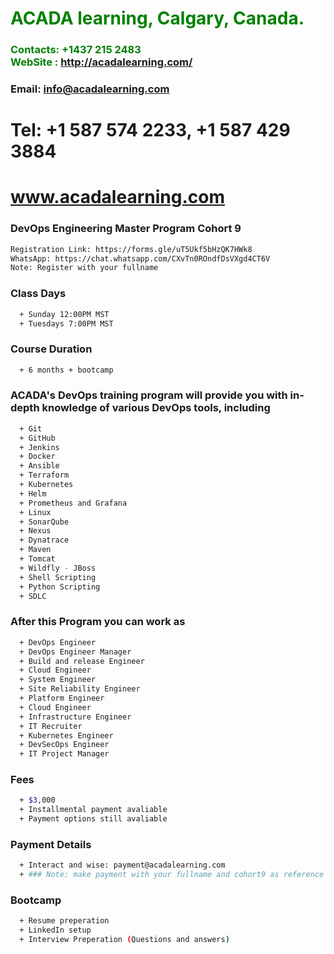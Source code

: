 #  **<span style="color:green">ACADA learning, Calgary, Canada.</span>**
### **<span style="color:green">Contacts: +1437 215 2483<br> WebSite : <http://acadalearning.com/></span>**
### **Email: info@acadalearning.com**
# Tel: +1 587 574 2233, +1 587 429 3884
# www.acadalearning.com 

### DevOps Engineering Master Program Cohort 9
```sh
Registration Link: https://forms.gle/uT5Ukf5bHzQK7HWk8
WhatsApp: https://chat.whatsapp.com/CXvTn0ROndfDsVXgd4CT6V
Note: Register with your fullname
```
### Class Days
```sh
  + Sunday 12:00PM MST
  + Tuesdays 7:00PM MST
```
### Course Duration
```sh
  + 6 months + bootcamp
```
### ACADA's DevOps training program will provide you with in-depth knowledge of various DevOps tools, including
```sh
  + Git
  + GitHub
  + Jenkins
  + Docker
  + Ansible
  + Terraform
  + Kubernetes
  + Helm
  + Prometheus and Grafana
  + Linux
  + SonarQube
  + Nexus
  + Dynatrace
  + Maven
  + Tomcat
  + Wildfly - JBoss
  + Shell Scripting
  + Python Scripting
  + SDLC
```
### After this Program you can work as
```sh
  + DevOps Engineer
  + DevOps Engineer Manager
  + Build and release Engineer
  + Cloud Engineer
  + System Engineer
  + Site Reliability Engineer
  + Platform Engineer
  + Cloud Engineer
  + Infrastructure Engineer
  + IT Recruiter
  + Kubernetes Engineer
  + DevSecOps Engineer
  + IT Project Manager
```
### Fees
```sh
  + $3,000 
  + Installmental payment avaliable
  + Payment options still avaliable
```
### Payment Details
```sh
  + Interact and wise: payment@acadalearning.com
  + ### Note: make payment with your fullname and cohort9 as reference
```
### Bootcamp
```sh
  + Resume preperation
  + LinkedIn setup
  + Interview Preperation (Questions and answers)
```
